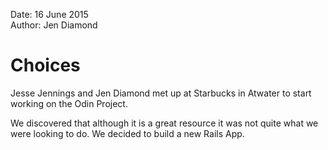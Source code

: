 Date: 16 June 2015  
Author: Jen Diamond  
 
# Choices
 
Jesse Jennings and Jen Diamond met up at Starbucks in Atwater to start working on the Odin Project. 

We discovered that although it is a great resource it was not quite what we were looking to do. We decided to build a new Rails App.